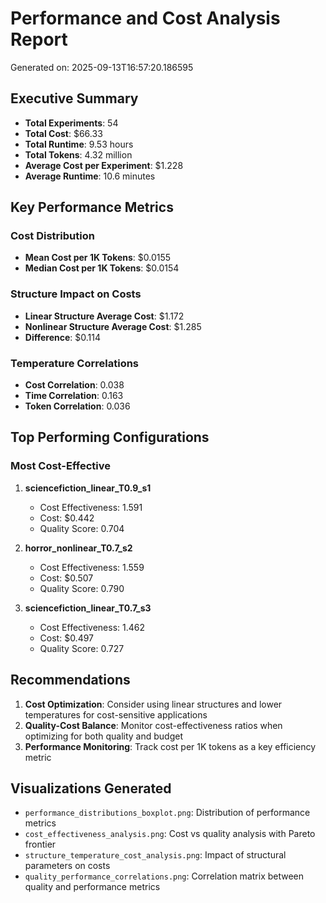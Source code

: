 # Performance and Cost Analysis Report

Generated on: 2025-09-13T16:57:20.186595

## Executive Summary

- **Total Experiments**: 54
- **Total Cost**: $66.33
- **Total Runtime**: 9.53 hours
- **Total Tokens**: 4.32 million
- **Average Cost per Experiment**: $1.228
- **Average Runtime**: 10.6 minutes

## Key Performance Metrics

### Cost Distribution
- **Mean Cost per 1K Tokens**: $0.0155
- **Median Cost per 1K Tokens**: $0.0154

### Structure Impact on Costs
- **Linear Structure Average Cost**: $1.172
- **Nonlinear Structure Average Cost**: $1.285
- **Difference**: $0.114

### Temperature Correlations
- **Cost Correlation**: 0.038
- **Time Correlation**: 0.163
- **Token Correlation**: 0.036

## Top Performing Configurations

### Most Cost-Effective

1. **sciencefiction_linear_T0.9_s1**
   - Cost Effectiveness: 1.591
   - Cost: $0.442
   - Quality Score: 0.704

2. **horror_nonlinear_T0.7_s2**
   - Cost Effectiveness: 1.559
   - Cost: $0.507
   - Quality Score: 0.790

3. **sciencefiction_linear_T0.7_s3**
   - Cost Effectiveness: 1.462
   - Cost: $0.497
   - Quality Score: 0.727

## Recommendations

1. **Cost Optimization**: Consider using linear structures and lower temperatures for cost-sensitive applications
2. **Quality-Cost Balance**: Monitor cost-effectiveness ratios when optimizing for both quality and budget
3. **Performance Monitoring**: Track cost per 1K tokens as a key efficiency metric

## Visualizations Generated

- `performance_distributions_boxplot.png`: Distribution of performance metrics
- `cost_effectiveness_analysis.png`: Cost vs quality analysis with Pareto frontier
- `structure_temperature_cost_analysis.png`: Impact of structural parameters on costs
- `quality_performance_correlations.png`: Correlation matrix between quality and performance metrics


